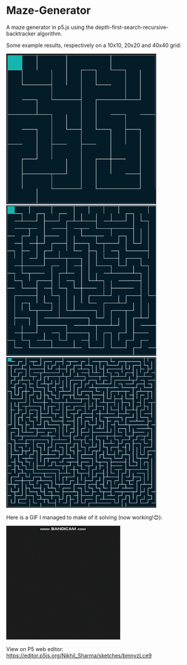 # Maze-Generator
A maze generator in p5.js using the depth-first-search-recursive-backtracker algorithm.

Some example results, respectively on a 10x10, 20x20 and 40x40 grid:

<img src="https://github.com/Nikhil-Sharma-1/Maze-Generator/blob/main/img1.png" width="400" height="400"> <img src="https://github.com/Nikhil-Sharma-1/Maze-Generator/blob/main/img2.png" width="400" height="400">
<img src="https://github.com/Nikhil-Sharma-1/Maze-Generator/blob/main/img3.png" width="400" height="400">


Here is a GIF I managed to make of it solving (now working!😊):

![](Maze_Generator.gif)

View on P5 web editor: https://editor.p5js.org/Nikhil_Sharma/sketches/bmnyzLce9
